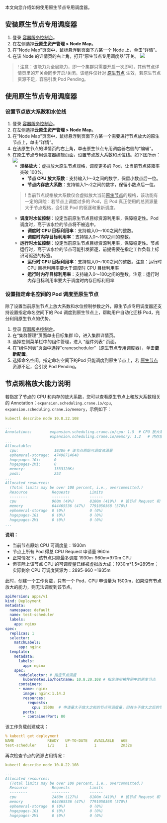 

本文向您介绍如何使用原生节点专用调度器。

## 安装原生节点专用调度器
1. 登录 [容器服务控制台](https://console.cloud.tencent.com/tke2/cluster?rid=8)。
2. 在左侧选择**云原生资产管理 > Node Map**。
3. 在“Node Map”页面中，鼠标悬浮到页面下方某一个 Node 上，单击“详情”。
4. 在该 Node 的详情页的右上角，打开“原生节点专用调度器”开关。
![](https://qcloudimg.tencent-cloud.cn/raw/4ba513112b247e1714ad149d2bc92b5c.png)

>! 注意：该能力为全局能力，即一个集群只需要开启一次即可，其他节点详情页里的开关会同步开启/关闭。该组件仅针对 [原生节点](https://cloud.tencent.com/document/product/457/78197) 生效，若原生节点资源不足，容易引发 Pod Pending。

## 使用原生节点专用调度器

### 设置节点放大系数和水位线

1. 登录 [容器服务控制台](https://console.cloud.tencent.com/tke2/cluster?rid=8)。
2. 在左侧选择**云原生资产管理 > Node Map**。
3. 在“Node Map”页面中，鼠标悬浮到页面下方某一个需要进行节点放大的原生节点上，单击“详情”。
4. 在该原生节点的详情页的右上角，单击原生节点专用调度器右侧的“编辑”。
5. 在原生节点专用调度器编辑页面，设置节点放大系数和水位线。如下图所示：
![](https://qcloudimg.tencent-cloud.cn/raw/e524a2924da3cb0bd4e95090e64071a0.png)
	- **规格放大**：虚拟放大原生节点规格，调度更多的 Pod，让当前节点装箱率突破 100%。
		- **节点 CPU 放大系数**：支持输入1～3之间的数字，保留小数点后一位。
		- **节点内存放大系数**：支持输入1～2之间的数字，保留小数点后一位。
	>! 当前节点规格放大系数仅会虚拟放大当前[原生节点](https://cloud.tencent.com/document/product/457/78197)的规格，该功能有一定的风险：若节点上调度过多的 Pod，且 Pod 真正使用的总资源量大于节点规格，会引发 Pod 的驱逐和重新调度。
	- **调度时水位控制**：设定当前原生节点目标资源利用率，保障稳定性。Pod 调度时，高于该水位的节点将不被选中。
		- **调度时 CPU 目标利用率**：支持输入0～100之间的整数。
		- **调度时内存目标利用率**：支持输入0～100之间的整数。
	- **运行时水位控制**：设定当前原生节点目标资源利用率，保障稳定性。节点运行时，高于该水位的节点可能引发驱逐，前提需要在指定工作负载上标识可驱逐的标签。
		- **运行时 CPU 目标利用率**：支持输入0～100之间的整数。注意：运行时 CPU 目标利用率要大于调度时 CPU 目标利用率
		- **运行时内存目标利用率**：支持输入0～100之间的整数。注意：运行时内存目标利用率要大于调度时内存目标利用率

### 设置指定命名空间的 Pod 调度至原生节点

除了设置当前原生节点上放大系数和水位控制参数之外，原生节点专用调度器还支持设置指定命名空间下的 Pod 调度到原生节点上，帮助用户自动化迁移 Pod，充分利用原生节点的优势。

1. 登录 [容器服务控制台](https://console.cloud.tencent.com/tke2/cluster?rid=8)。
2. 在“集群管理”页面单击目标集群 ID，进入集群详情页。
3. 选择左侧菜单栏中的组件管理，进入 “组件列表” 页面。
4. 在“组件列表”页面中选择"cranescheduler"（原生节点专用调度器），单击**更新配置**。
5. 选择命名空间。指定命名空间下的Pod 只能调度到原生节点上，若 [原生节点](https://cloud.tencent.com/document/product/457/78197) 资源不足，会引发 Pod Pending。


## 节点规格放大能力说明

若指定了节点的 CPU 和内存的放大系数，您可以查看原生节点上和放大系数相关的 Annotation：`expansion.scheduling.crane.io/cpu`, `expansion.scheduling.crane.io/memory`，示例如下：

```yaml
kubectl describe node 10.8.22.108

...
Annotations:        expansion.scheduling.crane.io/cpu: 1.5	# CPU 放大系数
                    expansion.scheduling.crane.io/memory: 1.2	# 内存放大系数
...
Allocatable:
  cpu:                1930m	# 该节点原始可调度资源量
  ephemeral-storage:  47498714648
  hugepages-1Gi:      0
  hugepages-2Mi:      0
  memory:             1333120Ki
  pods:               253
...
Allocated resources:
  (Total limits may be over 100 percent, i.e., overcommitted.)
  Resource           Requests         Limits
  --------           --------         ------
  cpu                960m (49%)       8100m (419%)	# 该节点 Request 和 Limit 占用量
  memory             644465536 (47%)  7791050368 (570%)
  ephemeral-storage  0 (0%)           0 (0%)
  hugepages-1Gi      0 (0%)           0 (0%)
  hugepages-2Mi      0 (0%)           0 (0%)
...
```

**说明：**
- 当前节点原始 CPU 可调度量：1930m
- 节点上所有 Pod 得总 CPU Request 申请量 960m
- 正常情况下，该节点只能最多调度 1930m-960m=970m CPU
- 但实际上该节点 CPU 的可调度量已经被虚拟放大成：1930m*1.5=2895m；实际剩余 CPU 可调度资源为：2895-960 =1935m

此时，创建一个工作负载，只有一个 Pod，CPU 申请量为 1500m，如果没有节点放大的能力，则无法调度到该节点。

```yaml
apiVersion: apps/v1
kind: Deployment
metadata:
  namespace: default
  name: test-scheduler
  labels:
    app: nginx
spec:
  replicas: 1
  selector:
    matchLabels:
      app: nginx
  template:
    metadata:
      labels:
        app: nginx
    spec:
      nodeSelector:	# 指定节点调度
        kubernetes.io/hostname: 10.8.20.108	# 指定使用被样例中的原生节点
      containers:
      - name: nginx
        image: nginx:1.14.2
        resources:
          requests:
            cpu: 1500m	# 申请量大于放大之前的节点可调度量，但有小于放大之后的节点可调度量
        ports:
        - containerPort: 80
```

该工作负载创建成功：

```yaml
% kubectl get deployment 
NAME               READY   UP-TO-DATE   AVAILABLE   AGE
test-scheduler     1/1     1            1           2m32s

```

再次检查节点的资源占用情况：

```yaml
kubectl describe node 10.8.22.108

...
Allocated resources:
  (Total limits may be over 100 percent, i.e., overcommitted.)
  Resource           Requests         Limits
  --------           --------         ------
  cpu                2460m (127%)     8100m (419%)	# 该节点 Request 和 Limit 占用量。可以看到，Request 总和超过了节点原始可调度量，节点规格放大成功。
  memory             644465536 (47%)  7791050368 (570%)
  ephemeral-storage  0 (0%)           0 (0%)
  hugepages-1Gi      0 (0%)           0 (0%)
  hugepages-2Mi      0 (0%)           0 (0%)
```
